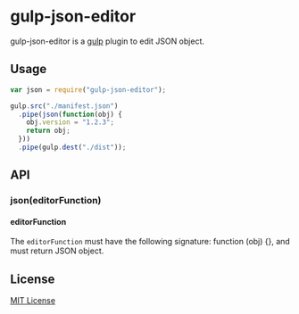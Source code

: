 # gulp-json-editor

gulp-json-editor is a [gulp](https://github.com/wearefractal/gulp) plugin to edit JSON object.

## Usage

```javascript
var json = require("gulp-json-editor");

gulp.src("./manifest.json")
  .pipe(json(function(obj) {
    obj.version = "1.2.3";
    return obj;
  }))
  .pipe(gulp.dest("./dist"));
```

## API
### json(editorFunction)
#### editorFunction
The `editorFunction` must have the following signature: function (obj) {}, and must return JSON object.


## License
[MIT License](http://en.wikipedia.org/wiki/MIT_License)